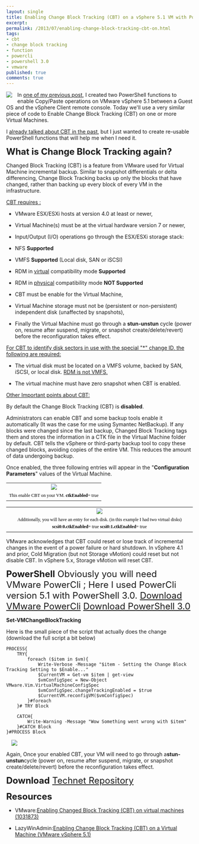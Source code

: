 ```yaml
---
layout: single
title: Enabling Change Block Tracking (CBT) on a vSphere 5.1 VM with PowerShell/PowerCli
excerpt: 
permalink: /2013/07/enabling-change-block-tracking-cbt-on.html
tags: 
- cbt
- change block tracking
- function
- powercli
- powershell 3.0
- vmware
published: true
comments: true
---
```

<a href="{{ site.url }}/images/2013/20130702_Enabling_Change_Block_Tracking_(CBT)_on_a_vSphere_5.1_VM_with_PowerShellPowerCli/document-application-icon__975977080__-128x128.png" imageanchor="1" style="clear: left; float: left; margin-bottom: 1em; margin-right: 1em;"><img border="0" src="{{ site.url }}/images/2013/20130702_Enabling_Change_Block_Tracking_(CBT)_on_a_vSphere_5.1_VM_with_PowerShellPowerCli/document-application-icon__975977080__-128x128.png" /></a>In <a href="{{ site.url }}/2013/07/how-to-enable-copypaste-operations.html" target="_blank">one of my previous post</a>, I created two PowerShell functions to enable Copy/Paste operations on VMware vSphere 5.1 between a Guest OS and the vSphere Client remote console.
Today we'll use a very similar piece of code to Enable Change Block Tracking (CBT) on one or more Virtual Machines.

I <a href="{{ site.url }}/2013/01/enabling-change-block-tracking-cbt-on.html" target="_blank">already talked about CBT in the past</a>, but I just wanted to create re-usable PowerShell functions that will help me when I need it.



<span style="font-size: x-large;"><b>What is Change Block Tracking again?</b>

Changed Block Tracking (CBT) is a feature from VMware used for Virtual Machine incremental backup.
Similar to snapshot differentials or delta differencing, Change Block Tracking backs up only the blocks that have changed, rather than backing up every block of every VM in the infrastructure.

<u>CBT requires :</u>

* VMware ESX/ESXi hosts at version 4.0 at least or newer,

* Virtual Machine(s) must be at the virtual hardware version 7 or newer,

* Input/Output (I/O) operations go through the ESX/ESXi storage stack:

* NFS <b>Supported</b>

* VMFS <b>Supported</b> (Local disk, SAN or iSCSI)

* RDM in <u>virtual</u> compatibility mode <b>Supported</b>

* RDM in <u>physical</u> compatibility mode <b>NOT Supported</b>

* CBT must be enable for the Virtual Machine,

* Virtual Machine storage must not be (persistent or non-persistent) independent disk (unaffected by snapshots),

* Finally the Virtual Machine must go through a <b>stun-unstun</b> cycle (power on, resume after suspend, migrate, or snapshot create/delete/revert) before the reconfiguration takes effect.

<u>For CBT to identify disk sectors in use with the special "*" change ID, the following are required:</u>

* The virtual disk must be located on a VMFS volume, backed by SAN, iSCSI, or local disk. <u>RDM is not VMFS,</u>

* The virtual machine must have zero snapshot when CBT is enabled.

<u>Other Important points about CBT:</u>

By default the Change Block Tracking (CBT) is <b>disabled</b>.

Administrators can enable CBT and some backup tools enable it automatically (It was the case for me using Symantec NetBackup). If any blocks were changed since the last backup, Changed Block Tracking tags them and stores the information in a CTK file in the Virtual Machine folder by default. CBT tells the vSphere or third-party backup tool to copy these changed blocks, avoiding copies of the entire VM. This reduces the amount of data undergoing backup.

Once enabled, the three following entries will appear in the "<b>Configuration Parameters</b>" values of the Virtual Machine.
<table align="center" cellpadding="0" cellspacing="0" class="tr-caption-container" style="margin-left: auto; margin-right: auto; text-align: center;"><tbody><tr><td style="text-align: center;"><a href="{{ site.url }}/images/2013/20130702_Enabling_Change_Block_Tracking_(CBT)_on_a_vSphere_5.1_VM_with_PowerShellPowerCli/CBT01__848606007__-209x37.png" imageanchor="1" style="margin-left: auto; margin-right: auto;"><img border="0" src="{{ site.url }}/images/2013/20130702_Enabling_Change_Block_Tracking_(CBT)_on_a_vSphere_5.1_VM_with_PowerShellPowerCli/CBT01__848606007__-209x37.png" /></a></td></tr><tr><td class="tr-caption" style="text-align: center;"><span style="background-color: white; color: #010101; font-family: 'Droid Sans'; font-size: 12.222222328186035px; line-height: 18.88888931274414px;">This enable CBT on your VM.
<b style="background-color: white; color: #010101; font-family: 'Droid Sans'; font-size: 12.222222328186035px; line-height: 18.88888931274414px;">ctkEnabled</b><span style="background-color: white; color: #010101; font-family: 'Droid Sans'; font-size: 12.222222328186035px; line-height: 18.88888931274414px;">= true</td></tr></tbody></table><table align="center" cellpadding="0" cellspacing="0" class="tr-caption-container" style="margin-left: auto; margin-right: auto; text-align: center;"><tbody><tr><td style="text-align: center;"><a href="{{ site.url }}/images/2013/20130702_Enabling_Change_Block_Tracking_(CBT)_on_a_vSphere_5.1_VM_with_PowerShellPowerCli/CBT02__1264100792__-322x106.png" imageanchor="1" style="margin-left: auto; margin-right: auto;"><img border="0" src="{{ site.url }}/images/2013/20130702_Enabling_Change_Block_Tracking_(CBT)_on_a_vSphere_5.1_VM_with_PowerShellPowerCli/CBT02__1264100792__-322x106.png" /></a></td></tr><tr><td class="tr-caption" style="text-align: center;"><span style="background-color: white; color: #010101; font-family: 'Droid Sans'; font-size: 12.222222328186035px; line-height: 18.88888931274414px;">Additionally, you will have an entry for each disk. (in this example I had two virtual disks)
<b style="background-color: white; color: #010101; font-family: 'Droid Sans'; font-size: 12.222222328186035px; line-height: 18.88888931274414px;">scsi0:0.ctkEnabled</b><span style="background-color: white; color: #010101; font-family: 'Droid Sans'; font-size: 12.222222328186035px; line-height: 18.88888931274414px;">= true
<b style="background-color: white; color: #010101; font-family: 'Droid Sans'; font-size: 12.222222328186035px; line-height: 18.88888931274414px;">scsi0:1.ctkEnabled</b><span style="background-color: white; color: #010101; font-family: 'Droid Sans'; font-size: 12.222222328186035px; line-height: 18.88888931274414px;">= true</td></tr></tbody></table>VMware acknowledges that CBT could reset or lose track of incremental changes in the event of a power failure or hard shutdown. In vSphere 4.1 and prior, Cold Migration (but not Storage vMotion) could reset but not disable CBT. In vSphere 5.x, Storage vMotion will reset CBT.



<span style="font-size: x-large;"><b>PowerShell</b>
Obviously you will need VMware PowerCli ; Here I used PowerCli version 5.1 with PowerShell 3.0.
<a href="https://my.vmware.com/web/vmware/details?productId=285&amp;downloadGroup=VSP510-PCLI-510" target="_blank">Download VMware PowerCli</a>
<a href="http://www.microsoft.com/en-ca/download/details.aspx?id=34595" target="_blank">Download PowerShell 3.0</a>

<b>Set-VMChangeBlockTracking</b>
<script src="https://gist.github.com/lazyadmin/800ef5dd742dd8701152.js"></script> 

Here is the small piece of the script that actually does the change (download the full script a bit below)


```
PROCESS{
    TRY{
        foreach ($item in $vm){
            Write-Verbose -Message "$item - Setting the Change Block Tracking Setting to $Enable..."
            $CurrentVM = Get-vm $item | get-view
            $vmConfigSpec = New-Object VMware.Vim.VirtualMachineConfigSpec
            $vmConfigSpec.changeTrackingEnabled = $true
            $CurrentVM.reconfigVM($vmConfigSpec)
        }#foreach
    }# TRY Block
     
    CATCH{
        Write-Warning -Message "Wow Something went wrong with $item"
    }#CATCH Block
}#PROCESS Block
```


<a href="{{ site.url }}/images/2013/20130702_Enabling_Change_Block_Tracking_(CBT)_on_a_vSphere_5.1_VM_with_PowerShellPowerCli/completed__1437540245__-430x52.png" imageanchor="1" style="margin-left: 1em; margin-right: 1em;"><img border="0" src="{{ site.url }}/images/2013/20130702_Enabling_Change_Block_Tracking_(CBT)_on_a_vSphere_5.1_VM_with_PowerShellPowerCli/completed__1053027354__-430x52.png" /></a>




Again, Once your enabled CBT, your VM will need to go through a<b>stun-unstun</b>cycle (power on, resume after suspend, migrate, or snapshot create/delete/revert) before the reconfiguration takes effect.


<span style="font-size: x-large;"><b>Download</b>
<a href="http://gallery.technet.microsoft.com/Set-VMChangeBlockTracking-b422af9a" target="_blank">Technet Repository </a>


<span style="font-size: x-large;"><b>Resources</b>


* VMware:<a href="http://kb.vmware.com/selfservice/documentLinkInt.do?micrositeID=&amp;popup=true&amp;languageId=&amp;externalID=1031873" target="_blank">Enabling Changed Block Tracking (CBT) on virtual machines (1031873)</a>

* LazyWinAdmin:<a href="{{ site.url }}/2013/01/enabling-change-block-tracking-cbt-on.html" target="_blank">Enabling Change Block Tracking (CBT) on a Virtual Machine (VMware vSphere 5.1)</a>




